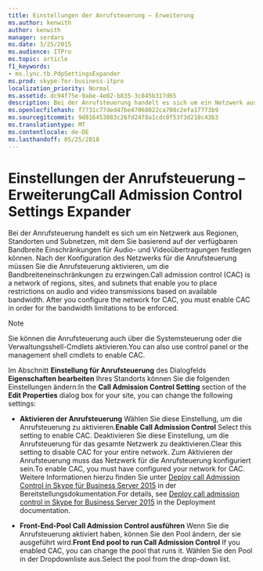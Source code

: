 ```yaml
---
title: Einstellungen der Anrufsteuerung – Erweiterung
ms.author: kenwith
author: kenwith
manager: serdars
ms.date: 3/25/2015
ms.audience: ITPro
ms.topic: article
f1_keywords:
- ms.lync.tb.PdpSettingsExpander
ms.prod: skype-for-business-itpro
localization_priority: Normal
ms.assetid: dc94f75e-9abe-4e02-b835-3c845b317d65
description: Bei der Anrufsteuerung handelt es sich um ein Netzwerk aus Regionen, Standorten und Subnetzen, mit dem Sie basierend auf der verfügbaren Bandbreite Einschränkungen für Audio- und Videoübertragungen festlegen können. Nach der Konfiguration des Netzwerks für die Anrufsteuerung müssen Sie die Anrufsteuerung aktivieren, um die Bandbreiteneinschränkungen zu erzwingen.
ms.openlocfilehash: f7731c77ded47be47068022ca708c2efa17773b9
ms.sourcegitcommit: 9d816453083c26fd24f8a1cdc0f53f3d218c43b3
ms.translationtype: MT
ms.contentlocale: de-DE
ms.lasthandoff: 05/25/2018
---
```

# <a name="call-admission-control-settings-expander"></a><span data-ttu-id="bfbb2-104">Einstellungen der Anrufsteuerung – Erweiterung</span><span class="sxs-lookup"><span data-stu-id="bfbb2-104">Call Admission Control Settings Expander</span></span>
 
<span data-ttu-id="bfbb2-p102">Bei der Anrufsteuerung handelt es sich um ein Netzwerk aus Regionen, Standorten und Subnetzen, mit dem Sie basierend auf der verfügbaren Bandbreite Einschränkungen für Audio- und Videoübertragungen festlegen können. Nach der Konfiguration des Netzwerks für die Anrufsteuerung müssen Sie die Anrufsteuerung aktivieren, um die Bandbreiteneinschränkungen zu erzwingen.</span><span class="sxs-lookup"><span data-stu-id="bfbb2-p102">Call admission control (CAC) is a network of regions, sites, and subnets that enable you to place restrictions on audio and video transmissions based on available bandwidth. After you configure the network for CAC, you must enable CAC in order for the bandwidth limitations to be enforced.</span></span> 
  
> [!NOTE]
> <span data-ttu-id="bfbb2-107">Sie können die Anrufsteuerung auch über die Systemsteuerung oder die Verwaltungsshell-Cmdlets aktivieren.</span><span class="sxs-lookup"><span data-stu-id="bfbb2-107">You can also use control panel or the management shell cmdlets to enable CAC.</span></span> 
  
<span data-ttu-id="bfbb2-108">Im Abschnitt **Einstellung für Anrufsteuerung** des Dialogfelds **Eigenschaften bearbeiten** Ihres Standorts können Sie die folgenden Einstellungen ändern:</span><span class="sxs-lookup"><span data-stu-id="bfbb2-108">In the **Call Admission Control Setting** section of the **Edit Properties** dialog box for your site, you can change the following settings:</span></span>
  
- <span data-ttu-id="bfbb2-109">**Aktivieren der Anrufsteuerung** Wählen Sie diese Einstellung, um die Anrufsteuerung zu aktivieren.</span><span class="sxs-lookup"><span data-stu-id="bfbb2-109">**Enable Call Admission Control** Select this setting to enable CAC.</span></span> <span data-ttu-id="bfbb2-110">Deaktivieren Sie diese Einstellung, um die Anrufsteuerung für das gesamte Netzwerk zu deaktivieren.</span><span class="sxs-lookup"><span data-stu-id="bfbb2-110">Clear this setting to disable CAC for your entire network.</span></span> <span data-ttu-id="bfbb2-111">Zum Aktivieren der Anrufsteuerung muss das Netzwerk für die Anrufsteuerung konfiguriert sein.</span><span class="sxs-lookup"><span data-stu-id="bfbb2-111">To enable CAC, you must have configured your network for CAC.</span></span> <span data-ttu-id="bfbb2-112">Weitere Informationen hierzu finden Sie unter [Deploy call Admission Control in Skype für Business Server 2015](../../../deploy/deploy-enterprise-voice/deploy-call-admission-control.md) in der Bereitstellungsdokumentation.</span><span class="sxs-lookup"><span data-stu-id="bfbb2-112">For details, see [Deploy call admission control in Skype for Business Server 2015](../../../deploy/deploy-enterprise-voice/deploy-call-admission-control.md) in the Deployment documentation.</span></span>
    
- <span data-ttu-id="bfbb2-113">**Front-End-Pool Call Admission Control ausführen** Wenn Sie die Anrufsteuerung aktiviert haben, können Sie den Pool ändern, der sie ausgeführt wird.</span><span class="sxs-lookup"><span data-stu-id="bfbb2-113">**Front End pool to run Call Admission Control** If you enabled CAC, you can change the pool that runs it.</span></span> <span data-ttu-id="bfbb2-114">Wählen Sie den Pool in der Dropdownliste aus.</span><span class="sxs-lookup"><span data-stu-id="bfbb2-114">Select the pool from the drop-down list.</span></span>
    

